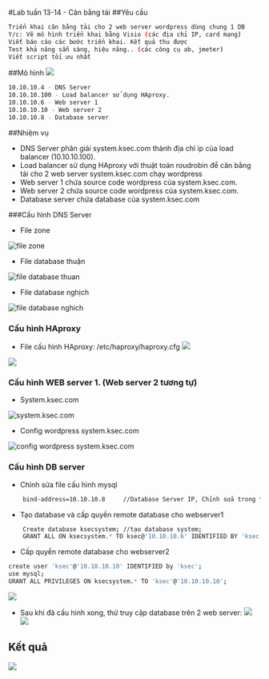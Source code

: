 #Lab tuần 13-14 - Cân bằng tải
##Yêu cầu
```sh
Triển khai cân bằng tải cho 2 web server wordpress dùng chung 1 DB
Y/c: Vẽ mô hình triển khai bằng Visio (các địa chỉ IP, card mạng)
Viết báo cáo các bước triển khai. Kết quả thu được
Test khả năng sẵn sàng, hiệu năng.. (các công cụ ab, jmeter)
Viết script tối ưu nhất
```
##Mô hình
![](http://i.imgur.com/I5eP7LW.jpg)
```sh
10.10.10.4 - DNS Server
10.10.10.100 - Load balancer sử dụng HAproxy.
10.10.10.6 - Web server 1
10.10.10.10 - Web server 2
10.10.10.8 - Database server 
```
##Nhiệm vụ

* DNS Server phân giải system.ksec.com thành địa chỉ ip của load balancer (10.10.10.100).
* Load balancer sử dụng HAproxy với thuật toán roudrobin để cân bằng tải cho 2 web server system.ksec.com chạy wordpress
* Web server 1 chứa source code wordpress của system.ksec.com.
* Web server 2 chứa source code wordpress của system.ksec.com.
* Database server chứa database của system.ksec.com

###Cấu hình DNS Server
* File zone

![file zone](http://i.imgur.com/HNF2tC3.png)

* File database thuận

![file database thuan](http://i.imgur.com/NpX0vDL.png)

* File database nghịch

![file database nghich](http://i.imgur.com/EMMu8ZN.png)

### Cấu hình HAproxy
* File cấu hình HAproxy: /etc/haproxy/haproxy.cfg
![](http://i.imgur.com/tpGkUzo.png)


![](http://i.imgur.com/N3kNWYr.png)

### Cấu hình WEB server 1. (Web server 2 tương tự)

* System.ksec.com

![system.ksec.com](http://i.imgur.com/69vmnPx.png)

* Config wordpress system.ksec.com

![config wordpress system.ksec.com](http://i.imgur.com/AlO92eK.png)

### Cấu hình DB server
* Chỉnh sửa file cấu hình mysql
```sh
	bind-address=10.10.10.8		//Database Server IP, Chỉnh sửa trong file cấu hình mysql
```
* Tạo database và cấp quyền remote database cho webserver1
```sh
	Create database ksecsystem;	//tạo database system;
	GRANT ALL ON ksecsystem.* TO ksec@'10.10.10.6' IDENTIFIED BY 'ksec';	//cấp quyền remote database ksecsystem cho user ksec,password ksec, ip 10.10.10.6 (ip webserver1)
```	
* Cấp quyền remote database cho webserver2
```sh
create user 'ksec'@'10.10.10.10' IDENTIFIED by 'ksec';
use mysql;
GRANT ALL PRIVILEGES ON ksecsystem.* TO 'ksec'@'10.10.10.10';
```
![](http://i.imgur.com/WocXLe2.png)



* Sau khi đã cấu hình xong, thử truy cập database trên 2 web server:
![](http://i.imgur.com/2AsjTzI.png)
![](http://i.imgur.com/X6OvoGp.png)

## Kết quả
![](http://i.imgur.com/K2GdrD7.png)


